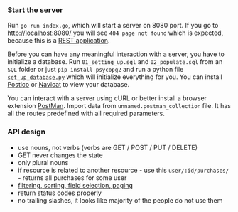 ### Start the server

Run `go run index.go`, which will start a server on 8080 port. If you go to [http://localhost:8080/](http://localhost:8080/)
you will see `404 page not found` which is expected, because this is a [REST application](https://en.wikipedia.org/wiki/Representational_state_transfer).

Before you can have any meaningful interaction with a server, you have to initialize a database.
Run `01_setting_up.sql` and `02_populate.sql` from an `SQL` folder or just `pip install psycopg2` and run a python file 
[`set_up_database.py`](../SQL/set_up_database.py) which will initialize everything for you. You can install [Postico](https://eggerapps.at/postico/)
or [Navicat](https://www.navicat.com/products/navicat-for-postgresql) to view your database. 

You can interact with a server using cURL or better install a browser extension 
[PostMan](https://www.getpostman.com/). Import data from `unnamed.postman_collection` file. It has 
all the routes predefined with all required parameters.

### API design

 - use nouns, not verbs (verbs are GET / POST / PUT / DELETE)
 - GET never changes the state
 - only plural nouns
 - if resource is related to another resource - use this `user/:id/purchases/` - returns all purchases for some user
 - [filtering, sorting, field selection, paging](http://blog.mwaysolutions.com/2014/06/05/10-best-practices-for-better-restful-api/)
 - return status codes properly
 - no trailing slashes, it looks like majority of the people do not use them

